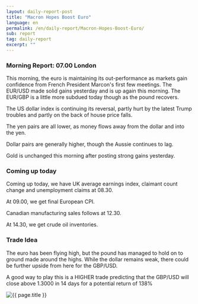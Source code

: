 ```yaml
---
layout: daily-report-post
title: "Macron Hopes Boost Euro"
language: en
permalink: /en/daily-report/Macron-Hopes-Boost-Euro/
sub: report
tag: daily-report
excerpt: ""
---
```

### Morning Report: 07.00 London

This morning, the euro is maintaining its out-performance as markets gain confidence from French President Marcon's first few meetings. The EUR/USD made solid gains yesterday and is up again this morning. The EUR/GBP is a little more subdued today though as the pound recovers. 

The US dollar index is continuing its reversal, partly hurt by the latest Trump troubles and partly on the back of house price falls. 

The yen pairs are all lower, as money flows away from the dollar and into the yen. 

Dollar pairs are generally higher, though the Aussie continues to lag. 

Gold is unchanged this morning after posting strong gains yesterday.


### Coming up today

Coming up today, we have UK average earnings index, claimant count change and unemployment claims at 08.30. 

At 09.00, we get final European CPI. 

Canadian manufacturing sales follows at 12.30. 

At 14.30, we get crude oil inventories.


### Trade Idea

The euro has been flying high, but the pound has managed to hold on to ground made around the highs. While the dollar remains weak, there could be further upside from here for the GBP/USD.

A good way to play this is a HIGHER trade predicting that the GBP/USD will close above 1.3000 in 14 days for a potential return of 138%

<p><img src="{{ "/assets/images/daily-report/2017-05-17_07-08-43.jpg" | relative_url }}" alt="{{ page.title }}" title="{{ page.title }}"></p>
